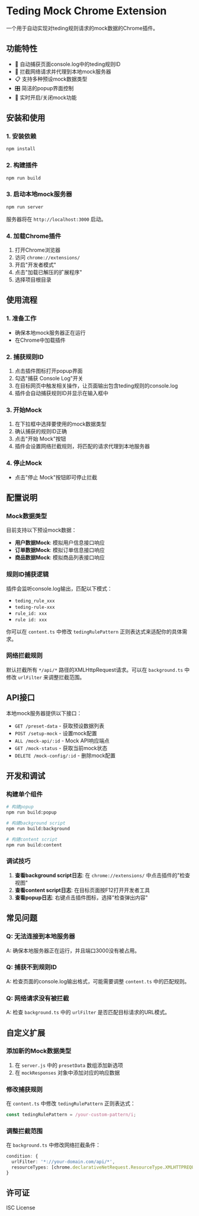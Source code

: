 # Teding Mock Chrome Extension

一个用于自动实现对teding规则请求的mock数据的Chrome插件。

## 功能特性

- 🎯 自动捕获页面console.log中的teding规则ID
- 🔄 拦截网络请求并代理到本地mock服务器
- 📋 支持多种预设mock数据类型
- 🎛️ 简洁的popup界面控制
- 🚀 实时开启/关闭mock功能

## 安装和使用

### 1. 安装依赖

```bash
npm install
```

### 2. 构建插件

```bash
npm run build
```

### 3. 启动本地mock服务器

```bash
npm run server
```

服务器将在 `http://localhost:3000` 启动。

### 4. 加载Chrome插件

1. 打开Chrome浏览器
2. 访问 `chrome://extensions/`
3. 开启"开发者模式"
4. 点击"加载已解压的扩展程序"
5. 选择项目根目录

## 使用流程

### 1. 准备工作
- 确保本地mock服务器正在运行
- 在Chrome中加载插件

### 2. 捕获规则ID
1. 点击插件图标打开popup界面
2. 勾选"捕获 Console Log"开关
3. 在目标网页中触发相关操作，让页面输出包含teding规则的console.log
4. 插件会自动捕获规则ID并显示在输入框中

### 3. 开始Mock
1. 在下拉框中选择要使用的mock数据类型
2. 确认捕获的规则ID正确
3. 点击"开始 Mock"按钮
4. 插件会设置网络拦截规则，将匹配的请求代理到本地服务器

### 4. 停止Mock
- 点击"停止 Mock"按钮即可停止拦截

## 配置说明

### Mock数据类型

目前支持以下预设mock数据：

- **用户数据Mock**: 模拟用户信息接口响应
- **订单数据Mock**: 模拟订单信息接口响应  
- **商品数据Mock**: 模拟商品列表接口响应

### 规则ID捕获逻辑

插件会监听console.log输出，匹配以下模式：
- `teding_rule_xxx`
- `teding-rule-xxx`
- `rule_id: xxx`
- `rule id: xxx`

你可以在 `content.ts` 中修改 `tedingRulePattern` 正则表达式来适配你的具体需求。

### 网络拦截规则

默认拦截所有 `*/api/*` 路径的XMLHttpRequest请求。可以在 `background.ts` 中修改 `urlFilter` 来调整拦截范围。

## API接口

本地mock服务器提供以下接口：

- `GET /preset-data` - 获取预设数据列表
- `POST /setup-mock` - 设置mock配置
- `ALL /mock-api/:id` - Mock API响应端点
- `GET /mock-status` - 获取当前mock状态
- `DELETE /mock-config/:id` - 删除mock配置

## 开发和调试

### 构建单个组件

```bash
# 构建popup
npm run build:popup

# 构建background script
npm run build:background

# 构建content script  
npm run build:content
```

### 调试技巧

1. **查看background script日志**: 在 `chrome://extensions/` 中点击插件的"检查视图"
2. **查看content script日志**: 在目标页面按F12打开开发者工具
3. **查看popup日志**: 右键点击插件图标，选择"检查弹出内容"

## 常见问题

### Q: 无法连接到本地服务器
A: 确保本地服务器正在运行，并且端口3000没有被占用。

### Q: 捕获不到规则ID
A: 检查页面的console.log输出格式，可能需要调整 `content.ts` 中的匹配规则。

### Q: 网络请求没有被拦截
A: 检查 `background.ts` 中的 `urlFilter` 是否匹配目标请求的URL模式。

## 自定义扩展

### 添加新的Mock数据类型

1. 在 `server.js` 中的 `presetData` 数组添加新选项
2. 在 `mockResponses` 对象中添加对应的响应数据

### 修改捕获规则

在 `content.ts` 中修改 `tedingRulePattern` 正则表达式：

```typescript
const tedingRulePattern = /your-custom-pattern/i;
```

### 调整拦截范围

在 `background.ts` 中修改网络拦截条件：

```typescript
condition: {
  urlFilter: '*://your-domain.com/api/*',
  resourceTypes: [chrome.declarativeNetRequest.ResourceType.XMLHTTPREQUEST],
}
```

## 许可证

ISC License